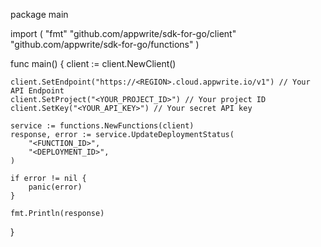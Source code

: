 package main

import (
    "fmt"
    "github.com/appwrite/sdk-for-go/client"
    "github.com/appwrite/sdk-for-go/functions"
)

func main() {
    client := client.NewClient()

    client.SetEndpoint("https://<REGION>.cloud.appwrite.io/v1") // Your API Endpoint
    client.SetProject("<YOUR_PROJECT_ID>") // Your project ID
    client.SetKey("<YOUR_API_KEY>") // Your secret API key

    service := functions.NewFunctions(client)
    response, error := service.UpdateDeploymentStatus(
        "<FUNCTION_ID>",
        "<DEPLOYMENT_ID>",
    )

    if error != nil {
        panic(error)
    }

    fmt.Println(response)
}
